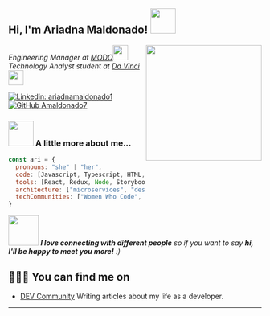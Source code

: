 <h2> Hi, I'm Ariadna Maldonado! <img src="https://media.giphy.com/media/mGcNjsfWAjY5AEZNw6/giphy.gif" width="50"></h2>
<img align='right' src="https://github.com/user-attachments/assets/7e884b80-ae9f-4e17-b56c-66a79493ef87" width="230">
<p><em>Engineering Manager at <a href="https://www.modo.com.ar/?utm_source=google&utm_medium=cpc&utm_campaign=brand&utm_term=search&utm_content=text-ad-brand&gad_source=1&gclid=Cj0KCQjwzby1BhCQARIsAJ_0t5NhshqPiB0PEoOy8EHfIAM07ythWyduYuJsYlRyWg8k-8vwISXke8YaAoCQEALw_wcB">MODO</a><img src="https://media.giphy.com/media/fYSnHlufseco8Fh93Z/giphy.gif" width="30"></br>Technology Analyst student at <a href="https://davinci.edu.ar/?gad_source=1&gclid=Cj0KCQjwzby1BhCQARIsAJ_0t5O7scMOcwGASFCq3jDX99chOStScUh8_W4PO8x4i4fm0CDeydvO5b8aAr2xEALw_wcB">Da Vinci</a><img src="https://media.giphy.com/media/WUlplcMpOCEmTGBtBW/giphy.gif" width="30"> 
</em></p>

[![Linkedin: ariadnamaldonado1](https://img.shields.io/badge/-ariadnamaldonado1-blue?style=flat-square&logo=Linkedin&logoColor=white&link=https://www.linkedin.com/in/thaianebraga/)](https://www.linkedin.com/in/ariadnamaldonado1/)
[![GitHub Amaldonado7](https://img.shields.io/github/followers/thaiane?label=follow&style=social)](https://github.com/Amaldonado7)


### <img src="https://media.giphy.com/media/VgCDAzcKvsR6OM0uWg/giphy.gif" width="50"> A little more about me...  

```javascript
const ari = {
  pronouns: "she" | "her",
  code: [Javascript, Typescript, HTML, CSS, Java, PHP],
  tools: [React, Redux, Node, Storybook, SASS, Styled-Components, Jest, Docker],
  architecture: ["microservices", "design system pattern"],
  techCommunities: ["Women Who Code", "Mujeres en Tecnología"]
}
```

<img src="https://media.giphy.com/media/LnQjpWaON8nhr21vNW/giphy.gif" width="60"> <em><b>I love connecting with different people</b> so if you want to say <b>hi, I'll be happy to meet you more!</b> :)</em>

## 	👩🏻‍💻 You can find me on
- <a href="https://dev.to/cocotlandia">DEV Community</a> Writing articles about my life as a developer.

---
